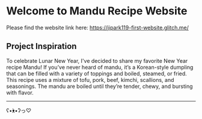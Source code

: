 Welcome to Mandu Recipe Website
=================

Please find the website link here: https://jipark119-first-website.glitch.me/


Project Inspiration
------------

To celebrate Lunar New Year, I've decided to share my favorite New Year recipe Mandu!
If you’ve never heard of mandu, it’s a Korean-style dumpling that can be filled with a variety of toppings and boiled, steamed, or fried. This recipe uses a mixture of tofu, pork, beef, kimchi, scallions, and seasonings. The mandu are boiled until they’re tender, chewy, and bursting with flavor.

-------------------

ʕ•́ᴥ•̀ʔっ♡

